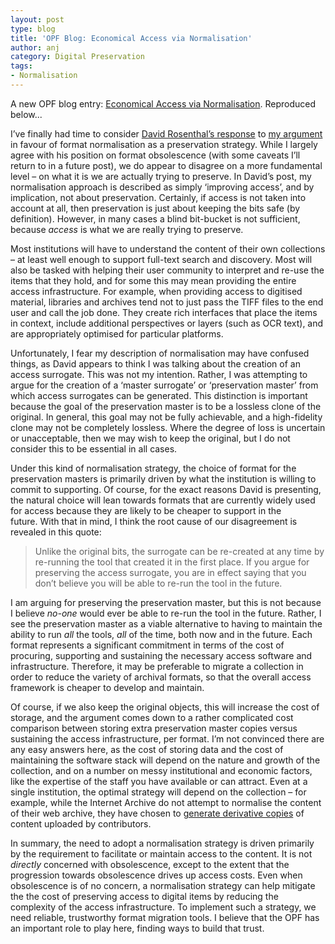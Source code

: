 ```yaml
---
layout: post
type: blog
title: 'OPF Blog: Economical Access via Normalisation'
author: anj
category: Digital Preservation
tags:
- Normalisation
---
```

<p>
A new OPF blog entry: <a href="http://openpreservation.org/knowledge/blogs/2011/05/10/economical-access-normalisation/">Economical Access via Normalisation</a>. Reproduced below...
</p>
<!--break-->

<p>I’ve finally had time to consider <a class="external" href="http://blog.dshr.org/2011/01/why-migrate-formats-debate-continues.html">David Rosenthal’s response</a> to <a class="external" href="/2011/01/12/opf_blog_format_obsolescence_and_sustainable_access/">my argument</a> in favour of format normalisation as a preservation strategy. While I largely agree with his position on format obsolescence (with some caveats I’ll return to in a future post), we do appear to disagree on a more fundamental level – on what it is we are actually trying to preserve. In David’s post, my normalisation approach is described as simply ‘improving access’, and by implication, not about preservation. Certainly, if access is not taken into account at all, then preservation is just about keeping the bits safe (by definition). However, in many cases a blind bit-bucket is not sufficient, because <span><em>access</em> is what we are really</span> trying to preserve.</p>

<p>Most&nbsp;institutions will have to understand the content of their own collections – at least well enough to support full-text search and discovery. Most will also be tasked with helping their user community to interpret and re-use the items that they hold, and for some this may mean providing the entire access infrastructure. For example, when providing access to digitised material, libraries and archives tend not to just pass the TIFF files to the end user and call the job done. They create rich interfaces that place the items in context, include additional perspectives or layers (such as OCR text), and are appropriately optimised for particular platforms.</p>

<p>Unfortunately, I fear my description of normalisation may have confused things, as David appears to think I was talking about the creation of an access surrogate. This was not my intention. Rather, I was attempting to argue for the creation of a ‘master surrogate’ or ‘preservation master’&nbsp;from which access surrogates can be generated.&nbsp;This distinction is important because the goal of the preservation master is to be a lossless clone of the original. In general, this goal may not be fully achievable, and a high-fidelity clone may not be completely lossless. Where the degree of loss is uncertain or unacceptable, then we may wish to keep the original, but I do not consider this to be essential in all cases.</p>

<p>Under this kind of normalisation strategy, the choice of format for the preservation masters is primarily driven by what the institution is willing to commit to supporting. Of course, for the exact reasons David is presenting, the natural choice will lean towards formats that are currently widely used for access because they are likely to be cheaper to support in the future.&nbsp;With that in mind, I think the root cause of our disagreement is revealed in this quote:</p>

<blockquote><p>Unlike the original bits, the surrogate can be re-created at any time by re-running the tool that created it in the first place. If you argue for preserving the access surrogate, you are in effect saying that you don’t believe you will be able to re-run the tool in the future.</p></blockquote>

<p>I am arguing for preserving the preservation master, but this is not because I believe <em>no-one</em> would ever be able to re-run the tool in the future. Rather, I see the preservation master as a viable alternative to having to maintain the ability to run <em>all</em> the tools, <em>all</em> of the time, both now and in the future. Each format represents a significant commitment in terms of the cost of procuring, supporting and sustaining the necessary access software and infrastructure. Therefore, it may be preferable to migrate a collection in order to reduce the variety of archival formats, so that the overall access framework is cheaper to develop and maintain.</p>

<p>Of course, if we also keep the original objects, this will increase the cost of storage, and the argument comes down to a rather complicated cost comparison between storing extra preservation master copies versus sustaining the access infrastructure, per format. I’m not convinced there are any easy answers here, as the cost of storing data and the cost of maintaining the software stack will depend on the nature and growth of the collection, and on a number on messy institutional and economic factors, like the expertise of the staff you have available or can attract. Even at a single institution, the optimal strategy will depend on the collection – for example, while the Internet Archive do not attempt to normalise the content of their web archive, they have chosen to&nbsp;<a class="external" href="http://www.archive.org/help/derivatives.php">generate derivative copies</a>&nbsp;of content uploaded by contributors.</p>

<p>In summary, the need to adopt a normalisation strategy is driven primarily by the requirement to facilitate or maintain access to the content. It is not <em>directly</em> concerned with obsolescence, except to the extent that the progression towards obsolescence drives up access costs. Even when obsolescence is of no concern, a normalisation strategy can help mitigate the the cost of preserving access to digital items by reducing the complexity of the access infrastructure. To implement such a strategy, we need reliable, trustworthy format migration tools. I believe that the OPF has an important role to play here, finding ways to build that trust.</p>
 